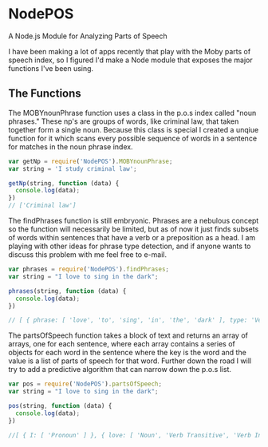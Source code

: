 NodePOS
=======

A Node.js Module for Analyzing Parts of Speech

I have been making a lot of apps recently that play with the Moby parts of speech index, so I figured I'd make a Node module that exposes the major functions I've been using.

The Functions
-------------

The MOBYnounPhrase function uses a class in the p.o.s index called "noun phrases." These np's are groups of words, like criminal law, that taken together form a single noun. Because this class is special I created a unqiue function for it which scans every possible sequence of words in a sentence for matches in the noun phrase index.

```javascript
var getNp = require('NodePOS').MOBYnounPhrase;
var string = 'I study criminal law';

getNp(string, function (data) {
  console.log(data);
})
// ['Criminal law']
```

The findPhrases function is still embryonic. Phrases are a nebulous concept so the function will necessarily be limited, but as of now it just finds subsets of words within sentences that have a verb or a preposition as a head. I am playing with other ideas for phrase type detection, and if anyone wants to discuss this problem with me feel free to e-mail.


```javascript
var phrases = require('NodePOS').findPhrases;
var string = "I love to sing in the dark";

phrases(string, function (data) {
  console.log(data);
})

// [ { phrase: [ 'love', 'to', 'sing', 'in', 'the', 'dark' ], type: 'Verb Phrase' }, { phrase: [ 'to', 'sing', 'in', 'the', 'dark' ], type: 'Prepositional Phrase' }, { phrase: [ 'sing', 'in', 'the', 'dark' ], type: 'Verb Phrase' }, { phrase: [ 'in', 'the', 'dark' ], type: 'Prepositional Phrase' } ]
```
The partsOfSpeech function takes a block of text and returns an array of arrays, one for each sentence, where each array contains a series of objects for each word in the sentence where the key is the word and the value is a list of parts of speech for that word. Further down the road I will try to add a predictive algorithm that can narrow down the p.o.s list.

```javascript
var pos = require('NodePOS').partsOfSpeech;
var string = "I love to sing in the dark";

pos(string, function (data) {
  console.log(data);
})

//[ { I: [ 'Pronoun' ] }, { love: [ 'Noun', 'Verb Transitive', 'Verb Intransitive' ] }, { to: [ 'Adverb', 'Preposition' ] }, { sing: [ 'Noun', 'Verb Transitive', 'Verb', 'Verb Intransitive' ] }, { in: [ 'Adjective', 'Noun', 'Adverb', 'Preposition' ] }, { the: [ 'Adverb', 'Definite Article' ] }, { dark: [ 'Adjective', 'Noun', 'Verb' ] } ]
```
